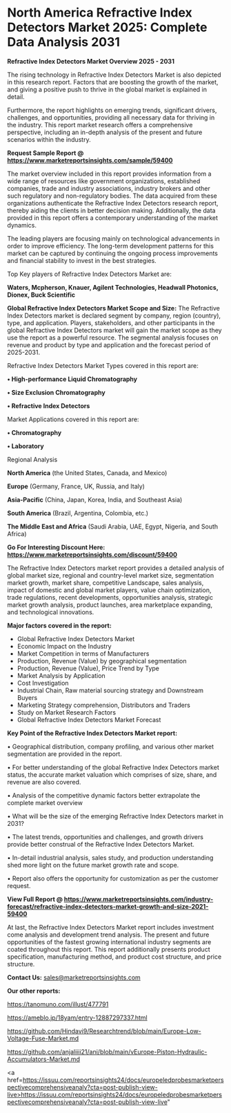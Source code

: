 # North America Refractive Index Detectors Market 2025: Complete Data Analysis 2031

<Strong> Refractive Index Detectors Market Overview 2025 - 2031</strong>

The rising technology in Refractive Index Detectors Market is also depicted in this research report. Factors that are boosting the growth of the market, and giving a positive push to thrive in the global market is explained in detail.

Furthermore, the report highlights on emerging trends, significant drivers, challenges, and opportunities, providing all necessary data for thriving in the industry. This report market research offers a comprehensive perspective, including an in-depth analysis of the present and future scenarios within the industry.

<strong>Request Sample Report @ <a href=https://www.marketreportsinsights.com/sample/59400>https://www.marketreportsinsights.com/sample/59400</a></strong>

The market overview included in this report provides information from a wide range of resources like government organizations, established companies, trade and industry associations, industry brokers and other such regulatory and non-regulatory bodies. The data acquired from these organizations authenticate the Refractive Index Detectors research report, thereby aiding the clients in better decision making. Additionally, the data provided in this report offers a contemporary understanding of the market dynamics.

The leading players are focusing mainly on technological advancements in order to improve efficiency. The long-term development patterns for this market can be captured by continuing the ongoing process improvements and financial stability to invest in the best strategies.

Top Key players of Refractive Index Detectors Market are:

<strong>Waters, Mcpherson, Knauer, Agilent Technologies, Headwall Photonics, Dionex, Buck Scientific</strong>

<strong><b>Global Refractive Index Detectors Market Scope and Size:</b></strong>
The Refractive Index Detectors market is declared segment by company, region (country), type, and application. Players, stakeholders, and other participants in the global Refractive Index Detectors market will gain the market scope as they use the report as a powerful resource. The segmental analysis focuses on revenue and product by type and application and the forecast period of 2025-2031.

Refractive Index Detectors Market Types covered in this report are:

<strong>• High-performance Liquid Chromatography

• Size Exclusion Chromatography

• Refractive Index Detectors</strong>

Market Applications covered in this report are:

<strong>• Chromatography

• Laboratory</strong> 

Regional Analysis

<strong>North America</strong> (the United States, Canada, and Mexico)

<strong>Europe</strong> (Germany, France, UK, Russia, and Italy)

<strong>Asia-Pacific</strong> (China, Japan, Korea, India, and Southeast Asia)

<strong>South America</strong> (Brazil, Argentina, Colombia, etc.)

<strong>The Middle East and Africa</strong> (Saudi Arabia, UAE, Egypt, Nigeria, and South Africa)

<strong>Go For Interesting Discount Here: <a href=https://www.marketreportsinsights.com/discount/59400>https://www.marketreportsinsights.com/discount/59400</a></strong>

The Refractive Index Detectors market report provides a detailed analysis of global market size, regional and country-level market size, segmentation market growth, market share, competitive Landscape, sales analysis, impact of domestic and global market players, value chain optimization, trade regulations, recent developments, opportunities analysis, strategic market growth analysis, product launches, area marketplace expanding, and technological innovations.

<strong><b>Major factors covered in the report:</b></strong>
<ul>
  <li>Global Refractive Index Detectors Market </li>
  <li>Economic Impact on the Industry</li>
  <li>Market Competition in terms of Manufacturers</li>
  <li>Production, Revenue (Value) by geographical segmentation</li>
  <li>Production, Revenue (Value), Price Trend by Type</li>
  <li>Market Analysis by Application</li>
  <li>Cost Investigation</li>
  <li>Industrial Chain, Raw material sourcing strategy and Downstream Buyers</li>
  <li>Marketing Strategy comprehension, Distributors and Traders</li>
  <li>Study on Market Research Factors</li>
  <li>Global Refractive Index Detectors Market Forecast</li>
</ul>

<strong><b>Key Point of the Refractive Index Detectors Market report:</b></strong>

• Geographical distribution, company profiling, and various other market segmentation are provided in the report.

• For better understanding of the global Refractive Index Detectors market status, the accurate market valuation which comprises of size, share, and revenue are also covered.

• Analysis of the competitive dynamic factors better extrapolate the complete market overview

• What will be the size of the emerging Refractive Index Detectors market in 2031?

• The latest trends, opportunities and challenges, and growth drivers provide better construal of the Refractive Index Detectors Market.

• In-detail industrial analysis, sales study, and production understanding shed more light on the future market growth rate and scope.

• Report also offers the opportunity for customization as per the customer request.

<strong><b>View Full Report @ <a href=https://www.marketreportsinsights.com/industry-forecast/refractive-index-detectors-market-growth-and-size-2021-59400>https://www.marketreportsinsights.com/industry-forecast/refractive-index-detectors-market-growth-and-size-2021-59400</a></b></strong>


At last, the Refractive Index Detectors Market report includes investment come analysis and development trend analysis. The present and future opportunities of the fastest growing international industry segments are coated throughout this report. This report additionally presents product specification, manufacturing method, and product cost structure, and price structure.

<strong>Contact Us:</strong>
sales@marketreportsinsights.com

<strong>Our other reports:</strong>

<a href=https://tanomuno.com/illust/477791>https://tanomuno.com/illust/477791</a>

<a href=https://ameblo.jp/18yam/entry-12887297337.html>https://ameblo.jp/18yam/entry-12887297337.html</a>

<a href=https://github.com/Hindavi9/Researchtrend/blob/main/Europe-Low-Voltage-Fuse-Market.md>https://github.com/Hindavi9/Researchtrend/blob/main/Europe-Low-Voltage-Fuse-Market.md</a>

<a href=https://github.com/anjaliiii21/ani/blob/main/vEurope-Piston-Hydraulic-Accumulators-Market.md>https://github.com/anjaliiii21/ani/blob/main/vEurope-Piston-Hydraulic-Accumulators-Market.md</a>

<a href=https://issuu.com/reportsinsights24/docs/europeledprobesmarketperspectivecomprehensiveanaly?cta=post-publish-view-live>https://issuu.com/reportsinsights24/docs/europeledprobesmarketperspectivecomprehensiveanaly?cta=post-publish-view-live</a>"
